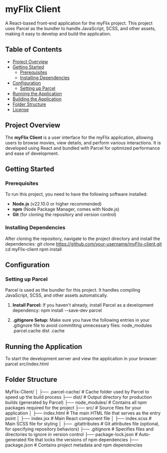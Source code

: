 # myFlix Client

A React-based front-end application for the myFlix project. This project uses Parcel as the bundler to handle JavaScript, SCSS, and other assets, making it easy to develop and build the application.

## Table of Contents
- [Project Overview](#project-overview)
- [Getting Started](#getting-started)
  - [Prerequisites](#prerequisites)
  - [Installing Dependencies](#installing-dependencies)
- [Configuration](#configuration)
  - [Setting up Parcel](#setting-up-parcel)
- [Running the Application](#running-the-application)
- [Building the Application](#building-the-application)
- [Folder Structure](#folder-structure)
- [License](#license)

## Project Overview
The **myFlix Client** is a user interface for the myFlix application, allowing users to browse movies, view details, and perform various interactions. It is developed using React and bundled with Parcel for optimized performance and ease of development.

## Getting Started

### Prerequisites
To run this project, you need to have the following software installed:
- **Node.js** (v22.10.0 or higher recommended)
- **npm** (Node Package Manager, comes with Node.js)
- **Git** (for cloning the repository and version control)

### Installing Dependencies
After cloning the repository, navigate to the project directory and install the dependencies:
git clone https://github.com/your-username/myFlix-client.git
cd myFlix-client
npm install

## Configuration

### Setting up Parcel
Parcel is used as the bundler for this project. It handles compiling JavaScript, SCSS, and other assets automatically.

1. **Install Parcel:**
   If you haven't already, install Parcel as a development dependency:
   npm install --save-dev parcel

2. **.gitignore Setup:** 
   Make sure you have the following entries in your .gitignore file to avoid committing unnecessary files:
   node_modules
   .parcel.cache
   dist
   .cache

## Running the Application

To start the development server and view the application in your browser:
parcel src/index.html

## Folder Structure

MyFlix-Client/
│
├── .parcel-cache/         # Cache folder used by Parcel to speed up the build process
├── dist/                  # Output directory for production builds (generated by Parcel)
├── node_modules/          # Contains all npm packages required for the project
├── src/                   # Source files for your application
│   ├── index.html         # The main HTML file that serves as the entry point
│   ├── index.jsx          # Main React component file
│   ├── index.scss         # Main SCSS file for styling
│
├── .gitattributes          # Git attributes file (optional, for specifying repository behaviors)
├── .gitignore              # Specifies files and directories to ignore in version control
├── package-lock.json      # Auto-generated file that locks the versions of npm dependencies
├── package.json           # Contains project metadata and npm dependencies


